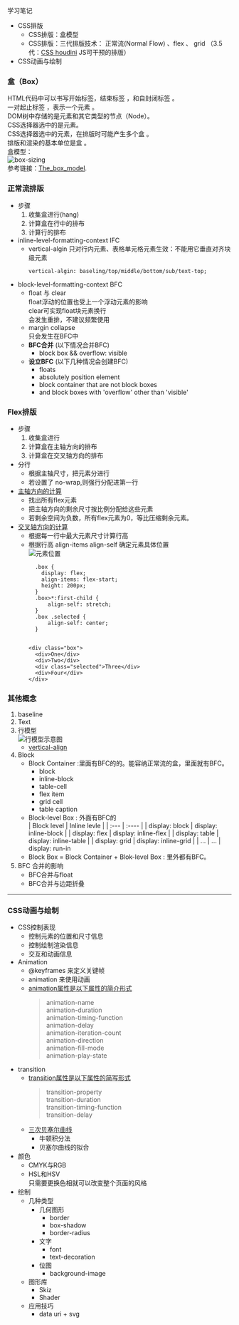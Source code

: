 学习笔记

- CSS排版
  - CSS排版：盒模型
  - CSS排版：三代排版技术： 正常流(Normal Flow) 、flex 、 grid （3.5代：[CSS houdini](https://developer.mozilla.org/en-US/docs/Web/Houdini) JS可干预的排版）
- CSS动画与绘制
### 盒（Box）
HTML代码中可以书写开始标签，结束标签 ，和自封闭标签 。  
一对起止标签 ，表示一个元素 。  
DOM树中存储的是元素和其它类型的节点（Node）。  
CSS选择器选中的是元素。  
CSS选择器选中的元素，在排版时可能产生多个盒 。  
排版和渲染的基本单位是盒 。  
盒模型：  
![box-sizing](./assets/box-sizing.jpg )  
参考链接：[The_box_model](https://developer.mozilla.org/zh-CN/docs/Learn/CSS/Building_blocks/The_box_model).

### 正常流排版
- 步骤  
  1. 收集盒进行(hang)
  2. 计算盒在行中的排布
  3. 计算行的排布  
- inline-level-formatting-context IFC
  - vertical-algin 只对行内元素、表格单元格元素生效：不能用它垂直对齐块级元素
    ```
    vertical-algin: baseling/top/middle/bottom/sub/text-top;
    ```
- block-level-formatting-context BFC
  - float 与 clear  
    float浮动的位置也受上一个浮动元素的影响  
    clear可实现float块元素换行  
    会发生重排，不建议频繁使用
  - margin collapse  
    只会发生在BFC中
  - **BFC合并** (以下情况合并BFC)  
    - block box && overflow: visible
  - **设立BFC** (以下几种情况会创建BFC)
    - floats
    - absolutely position element
    - block container that are not block boxes
    - and block boxes with 'overflow' other than 'visible'
### Flex排版
- 步骤  
  1. 收集盒进行
  2. 计算盒在主轴方向的排布
  3. 计算盒在交叉轴方向的排布
- 分行
  - 根据主轴尺寸，把元素分进行
  - 若设置了 no-wrap,则强行分配进第一行
- [主轴方向的计算](https://developer.mozilla.org/zh-CN/docs/Web/CSS/CSS_Flexible_Box_Layout/Controlling_Ratios_of_Flex_Items_Along_the_Main_Ax)
  - 找出所有flex元素
  - 把主轴方向的剩余尺寸按比例分配给这些元素
  - 若剩余空间为负数，所有flex元素为0，等比压缩剩余元素。
- [交叉轴方向的计算](https://developer.mozilla.org/zh-CN/docs/Web/CSS/CSS_Flexible_Box_Layout/Aligning_Items_in_a_Flex_Container)
  - 根据每一行中最大元素尺寸计算行高
  - 根据行高 align-items align-self 确定元素具体位置  
    ![元素位置](./assets/jcz.png)
    ```
      .box {
        display: flex;
        align-items: flex-start;
        height: 200px;
      }
      .box>*:first-child {
          align-self: stretch;
      }
      .box .selected {
          align-self: center;
      }
        
      ```
      ```
      <div class="box">
        <div>One</div>
        <div>Two</div>
        <div class="selected">Three</div>
        <div>Four</div>
      </div>
      ```  

### 其他概念
1. baseline
2. Text
3. 行模型  
    ![行模型示意图](./assets/line.png )
    - [vertical-align](https://developer.mozilla.org/zh-CN/docs/Web/CSS/vertical-align)  
4. Block
    - Block Container :里面有BFC的的。能容纳正常流的盒，里面就有BFC。
      - block
      - inline-block
      - table-cell
      - flex item
      - grid cell
      - table caption
    - Block-level Box : 外面有BFC的  
      | Block level          | Inline levle               |
      | :---                 | :----                      |
      | display: block       | display: inline-block      |
      | display: flex        | display: inline-flex       |
      | display: table       | display: inline-table      |
      | display: grid        | display: inline-grid       |
      | ...                  | ...                        |
      display: run-in
    - Block Box = Block Container + Blok-level Box : 里外都有BFC。
5. BFC 合并的影响  
    - BFC合并与float
    - BFC合并与边距折叠

_________________

### CSS动画与绘制
- CSS控制表现  
  - 控制元素的位置和尺寸信息
  - 控制绘制渲染信息
  - 交互和动画信息
- Animation
  - @keyframes 来定义关键帧
  - animation 来使用动画
  - [animation属性是以下属性的简介形式](https://developer.mozilla.org/zh-CN/docs/Web/CSS/animation)
    > animation-name   
    > animation-duration  
    > animation-timing-function  
    > animation-delay  
    > animation-iteration-count  
    > animation-direction  
    > animation-fill-mode  
    > animation-play-state  
- transition
  - [transition属性是以下属性的简写形式](https://developer.mozilla.org/zh-CN/docs/Web/CSS/transition)
    > transition-property  
    > transition-duration  
    > transition-timing-function  
    > transition-delay  
  - [三次贝塞尔曲线](https://cubic-bezier.com/)
    - 牛顿积分法
    - 贝塞尔曲线的拟合
- 颜色
  - CMYK与RGB
  - HSL和HSV  
    只需要更换色相就可以改变整个页面的风格
- 绘制
  - 几种类型
    - 几何图形
      - border
      - box-shadow
      - border-radius
    - 文字
      - font
      - text-decoration
    - 位图
      - background-image
  - 图形库
    - Skiz
    - Shader
  - 应用技巧
    - data uri + svg
  
